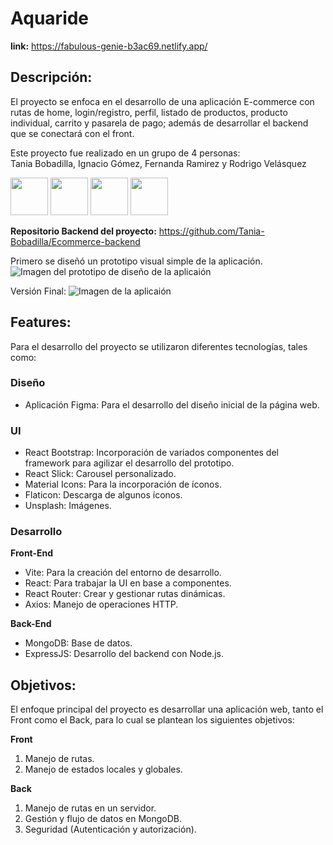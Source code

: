 # Aquaride

**link:** https://fabulous-genie-b3ac69.netlify.app/

## **Descripción:**
El proyecto se enfoca en el desarrollo de una aplicación E-commerce con rutas de home, login/registro, perfil, listado de productos, producto individual, carrito y pasarela de pago; además de desarrollar el backend que se conectará con el front.

Este proyecto fue realizado en un grupo de 4 personas: <br>
Tania Bobadilla, Ignacio Gómez, Fernanda Ramirez y Rodrigo Velásquez  

[<img src="https://github.com/Tania-Bobadilla.png" width="60px;"/>](https://github.com/Tania-Bobadilla)
[<img src="https://github.com/IgnacioAndres07.png" width="60px;"/>](https://github.com/IgnacioAndres07)
[<img src="https://github.com/Gruman670.png" width="60px;"/>](https://github.com/Gruman670)
[<img src="https://github.com/FerRamirez99.png" width="60px;"/>](https://github.com/FerRamirez99)

**Repositorio Backend del proyecto:** 
https://github.com/Tania-Bobadilla/Ecommerce-backend

Primero se diseñó un prototipo visual simple de la aplicación.
![Imagen del prototipo de diseño de la aplicaión](./public/readme/Design.png)

Versión Final:
![Imagen de la aplicaión](./public/readme/final.png)

## **Features:**
Para el desarrollo del proyecto se utilizaron diferentes tecnologías, tales como:

### **Diseño**
- Aplicación Figma: Para el desarrollo del diseño inicial de la página web.

### **UI**
- React Bootstrap: Incorporación de variados componentes del framework para agilizar el desarrollo del prototipo.
- React Slick: Carousel personalizado.
- Material Icons: Para la incorporación de íconos.
- Flaticon: Descarga de algunos íconos.
- Unsplash: Imágenes.

### **Desarrollo**
**Front-End**
- Vite: Para la creación del entorno de desarrollo.
- React: Para trabajar la UI en base a componentes.
- React Router: Crear y gestionar rutas dinámicas.
- Axios: Manejo de operaciones HTTP.

**Back-End**
- MongoDB: Base de datos.
- ExpressJS: Desarrollo del backend con Node.js.

## **Objetivos:**
El enfoque principal del proyecto es desarrollar una aplicación web, tanto el Front como el Back, para lo cual se plantean los siguientes objetivos:

**Front**
1. Manejo de rutas.
2. Manejo de estados locales y globales.

**Back**
1. Manejo de rutas en un servidor.
2. Gestión y flujo de datos en MongoDB.
3. Seguridad (Autenticación y autorización).


